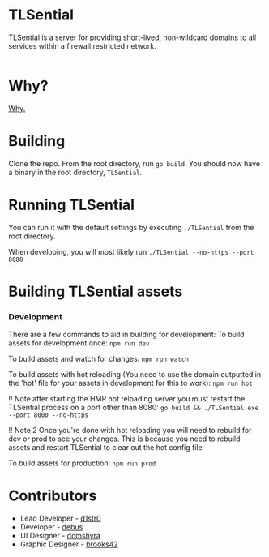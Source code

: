 # TLSential
TLSential is a server for providing short-lived, non-wildcard domains to all services within a firewall restricted network.

[![<ImageWare>](https://circleci.com/gh/ImageWare/TLSential.svg?style=svg)](https://app.circleci.com/pipelines/github/ImageWare/TLSential/)

# Why?

[Why.](https://github.com/ImageWare/TLSential/wiki/Why%3F)

# Building

Clone the repo. From the root directory, run `go build`. You should now have a binary in the root directory, `TLSential`.

# Running TLSential

You can run it with the default settings by executing `./TLSential` from the root directory.

When developing, you will most likely run `./TLSential --no-https --port 8080`

# Building TLSential assets

### Development
There are a few commands to aid in building for development:
To build assets for development once:
```npm run dev```

To build assets and watch for changes:
```npm run watch```

To build assets with hot reloading (You need to use the domain outputted in the 'hot' file for your assets in development for this to work):
```npm run hot```

!! Note after starting the HMR hot reloading server you must restart the TLSential process on a port other than 8080:
```go build && ./TLSential.exe --port 8000 --no-https```

!! Note 2 Once you're done with hot reloading you will need to rebuild for dev or prod to see your changes. This is because you need to rebuild assets and restart TLSential to clear out the hot config file

To build assets for production:
```npm run prod```


# Contributors

* Lead Developer - [d1str0](https://github.com/d1str0)
* Developer - [debus](https://github.com/debus)
* UI Designer - [domshyra](https://github.com/domshyra)
* Graphic Designer - [brooks42](https://github.com/brooks42)
